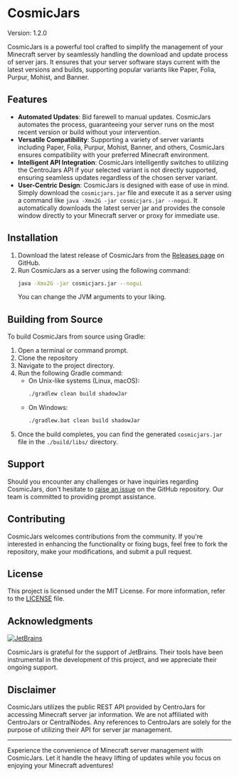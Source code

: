 # CosmicJars

Version: 1.2.0

CosmicJars is a powerful tool crafted to simplify the management of your Minecraft server by seamlessly handling the
download and update process of server jars. It ensures that your server software stays current with the latest versions
and builds, supporting popular variants like Paper, Folia, Purpur, Mohist, and Banner.

## Features

- **Automated Updates**: Bid farewell to manual updates. CosmicJars automates the process, guaranteeing your server runs
  on the most recent version or build without your intervention.
- **Versatile Compatibility**: Supporting a variety of server variants including Paper, Folia, Purpur, Mohist, Banner,
  and others, CosmicJars ensures compatibility with your preferred Minecraft environment.
- **Intelligent API Integration**: CosmicJars intelligently switches to utilizing the CentroJars API if your selected
  variant is not directly supported, ensuring seamless updates regardless of the chosen server variant.
- **User-Centric Design**: CosmicJars is designed with ease of use in mind. Simply download the `cosmicjars.jar` file
  and execute it as a server using a command like `java -Xmx2G -jar cosmicjars.jar --nogui`. It automatically downloads
  the latest server jar and provides the console window directly to your Minecraft server or proxy for immediate use.

## Installation

1. Download the latest release of CosmicJars from the [Releases page](https://github.com/GeorgeV220/CosmicJars/releases)
   on GitHub.
2. Run CosmicJars as a server using the following command:
   ```sh
   java -Xmx2G -jar cosmicjars.jar --nogui
   ```
   You can change the JVM arguments to your liking.

## Building from Source

To build CosmicJars from source using Gradle:

1. Open a terminal or command prompt.
2. Clone the repository
3. Navigate to the project directory.
4. Run the following Gradle command:
    - On Unix-like systems (Linux, macOS):
      ```sh
      ./gradlew clean build shadowJar
      ```
    - On Windows:
      ```sh
      ./gradlew.bat clean build shadowJar
      ```
5. Once the build completes, you can find the generated `cosmicjars.jar` file in the `./build/libs/` directory.

## Support

Should you encounter any challenges or have inquiries regarding CosmicJars, don't hesitate
to [raise an issue](https://github.com/GeorgeV220/CosmicJars/issues) on the GitHub repository. Our team is committed to
providing prompt assistance.

## Contributing

CosmicJars welcomes contributions from the community. If you're interested in enhancing the functionality or fixing
bugs, feel free to fork the repository, make your modifications, and submit a pull request.

## License

This project is licensed under the MIT License. For more information, refer to the [LICENSE](LICENSE) file.

## Acknowledgments

[![JetBrains](https://www.jetbrains.com/company/brand/img/jetbrains_logo.png)](https://jb.gg/OpenSourceSupport)

CosmicJars is grateful for the support of JetBrains. Their tools have been instrumental in the development of this
project, and we appreciate their ongoing support.

## Disclaimer

CosmicJars utilizes the public REST API provided by CentroJars for accessing Minecraft server jar information. We are
not affiliated with CentroJars or CentralNodes. Any references to CentroJars are solely for the purpose of utilizing
their API for server jar management.

---

Experience the convenience of Minecraft server management with CosmicJars. Let it handle the heavy lifting of updates
while you focus on enjoying your Minecraft adventures!